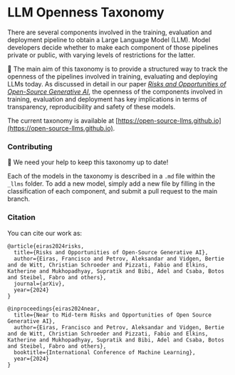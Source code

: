 # LLM Openness Taxonomy

There are several components involved in the training, evaluation and deployment pipeline to obtain a Large Language Model (LLM). Model developers decide whether to make each component of those pipelines private or public, with varying levels of restrictions for the latter.

🎯 The main aim of this taxonomy is to provide a structured way to track the openness of the pipelines involved in training, evaluating and deploying LLMs today. As discussed in detail in our paper [*Risks and Opportunities of Open-Source Generative AI*](https://arxiv.org/pdf/2405.08597), the openness of the components involved in training, evaluation and deployment has key implications in terms of transparency, reproducibility and safety of these models.

The current taxonomy is available at [https://open-source-llms.github.io](https://open-source-llms.github.io).

### Contributing

🫶 We need your help to keep this taxonomy up to date!

Each of the models in the taxonomy is described in a `.md` file within the `_llms` folder. To add a new model, simply add a new file by filling in the classification of each component, and submit a pull request to the main branch.

### Citation

You can cite our work as:

```
@article{eiras2024risks,
  title={Risks and Opportunities of Open-Source Generative AI},
  author={Eiras, Francisco and Petrov, Aleksandar and Vidgen, Bertie and de Witt, Christian Schroeder and Pizzati, Fabio and Elkins, Katherine and Mukhopadhyay, Supratik and Bibi, Adel and Csaba, Botos and Steibel, Fabro and others},
  journal={arXiv},
  year={2024}
}

@inproceedings{eiras2024near,
  title={Near to Mid-term Risks and Opportunities of Open Source Generative AI},
  author={Eiras, Francisco and Petrov, Aleksandar and Vidgen, Bertie and de Witt, Christian Schroeder and Pizzati, Fabio and Elkins, Katherine and Mukhopadhyay, Supratik and Bibi, Adel and Csaba, Botos and Steibel, Fabro and others},
  booktitle={International Conference of Machine Learning},
  year={2024}
}
```